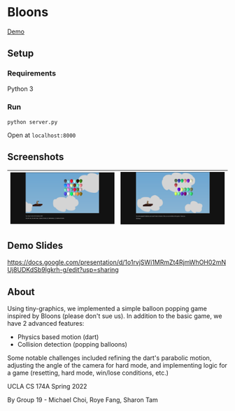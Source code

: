 # Bloons
[Demo](https://royefang.github.io/bloons)

## Setup

### Requirements

Python 3

### Run

```
python server.py
```

Open at `localhost:8000`

## Screenshots
![start](./assets/start.PNG) | ![lose](./assets/lose.PNG)
|:---:|:---:|

## Demo Slides
https://docs.google.com/presentation/d/1o1rvjSWi1MRmZt4RjmWhOH02mNUj8UDKdSb9lgkrh-g/edit?usp=sharing

## About

Using tiny-graphics, we implemented
a simple balloon popping game inspired by Bloons (please don't sue us). In addition to the basic
game, we have 2 advanced features:

* Physics based motion (dart)
* Collision detection (popping balloons)

Some notable challenges included refining the dart's parabolic motion, adjusting the angle of the camera
for hard mode, and implementing logic for a game (resetting, hard mode, win/lose conditions, etc.)</br>

UCLA CS 174A Spring 2022</br>

By Group 19 - Michael Choi, Roye Fang, Sharon Tam

